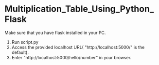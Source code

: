 # Multiplication_Table_Using_Python_Flask
Make sure that you have flask installed in your PC. 

1. Run script.py
2. Access the provided localhost URL( "http://localhost:5000/" is the default).
3. Enter "http://localhost:5000/hello/number" in your browser.
